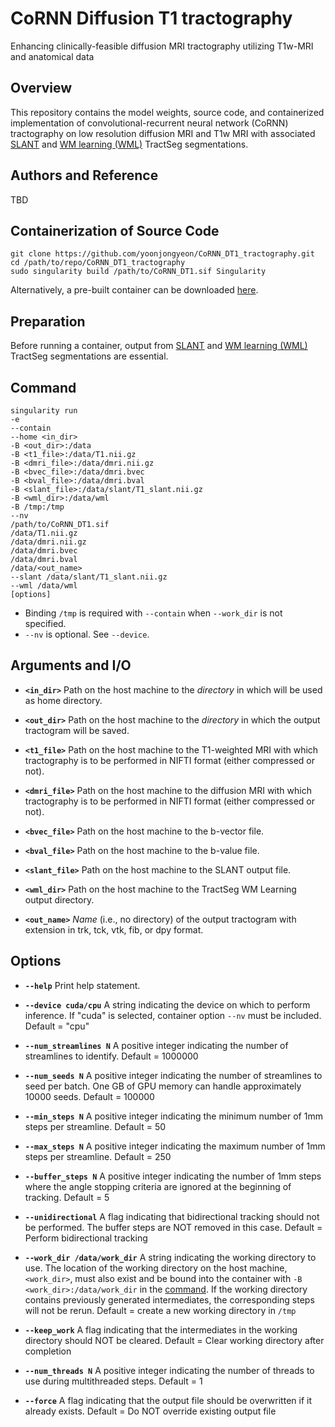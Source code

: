 # CoRNN Diffusion T1 tractography
Enhancing clinically-feasible diffusion MRI tractography utilizing T1w-MRI and anatomical data

## Overview

This repository contains the model weights, source code, and containerized implementation of convolutional-recurrent neural network (CoRNN) tractography on low resolution diffusion MRI and T1w MRI with associated [SLANT](https://github.com/MASILab/SLANTbrainSeg) and [WM learning (WML)](https://github.com/MASILab/WM_learning_release) TractSeg segmentations. 


## Authors and Reference

TBD


## Containerization of Source Code

    git clone https://github.com/yoonjongyeon/CoRNN_DT1_tractography.git
    cd /path/to/repo/CoRNN_DT1_tractography
    sudo singularity build /path/to/CoRNN_DT1.sif Singularity

Alternatively, a pre-built container can be downloaded [here](https://vanderbilt.box.com/s/j478y901vya5girtv1z13fa6ux2gqefz).


## Preparation
Before running a container, output from [SLANT](https://github.com/MASILab/SLANTbrainSeg) and [WM learning (WML)](https://github.com/MASILab/WM_learning_release) TractSeg segmentations are essential.


## Command

    singularity run 
    -e 
    --contain
    --home <in_dir>
    -B <out_dir>:/data
    -B <t1_file>:/data/T1.nii.gz
    -B <dmri_file>:/data/dmri.nii.gz
    -B <bvec_file>:/data/dmri.bvec
    -B <bval_file>:/data/dmri.bval
    -B <slant_file>:/data/slant/T1_slant.nii.gz
    -B <wml_dir>:/data/wml
    -B /tmp:/tmp
    --nv
    /path/to/CoRNN_DT1.sif
    /data/T1.nii.gz
    /data/dmri.nii.gz
    /data/dmri.bvec
    /data/dmri.bval
    /data/<out_name>
    --slant /data/slant/T1_slant.nii.gz
    --wml /data/wml
    [options]
    
* Binding `/tmp` is required with `--contain` when `--work_dir` is not specified.
* `--nv` is optional. See `--device`.

## Arguments and I/O

* **`<in_dir>`** Path on the host machine to the *directory* in which will be used as home directory.   

* **`<out_dir>`** Path on the host machine to the *directory* in which the output tractogram will be saved.

* **`<t1_file>`** Path on the host machine to the T1-weighted MRI with which tractography is to be performed in NIFTI format (either compressed or not).

* **`<dmri_file>`** Path on the host machine to the diffusion MRI with which tractography is to be performed in NIFTI format (either compressed or not).

* **`<bvec_file>`** Path on the host machine to the b-vector file.

* **`<bval_file>`** Path on the host machine to the b-value file.

* **`<slant_file>`** Path on the host machine to the SLANT output file.

* **`<wml_dir>`** Path on the host machine to the TractSeg WM Learning output directory.

* **`<out_name>`** *Name* (i.e., no directory) of the output tractogram with extension in trk, tck, vtk, fib, or dpy format.

## Options

* **`--help`** Print help statement.

* **`--device cuda/cpu`** A string indicating the device on which to perform inference. If "cuda" is selected, container option `--nv` must be included. Default = "cpu"

* **`--num_streamlines N`** A positive integer indicating the number of streamlines to identify. Default = 1000000

* **`--num_seeds N`** A positive integer indicating the number of streamlines to seed per batch. One GB of GPU memory can handle approximately 10000 seeds. Default = 100000

* **`--min_steps N`** A positive integer indicating the minimum number of 1mm steps per streamline. Default = 50

* **`--max_steps N`** A positive integer indicating the maximum number of 1mm steps per streamline. Default = 250

* **`--buffer_steps N`** A positive integer indicating the number of 1mm steps where the angle stopping criteria are ignored at the beginning of tracking. Default = 5

* **`--unidirectional`** A flag indicating that bidirectional tracking should not be performed. The buffer steps are NOT removed in this case. Default = Perform bidirectional tracking

* **`--work_dir /data/work_dir`** A string indicating the working directory to use. The location of the working directory on the host machine, `<work_dir>`, must also exist and be bound into the container with `-B <work_dir>:/data/work_dir` in the [command](#command). If the working directory contains previously generated intermediates, the corresponding steps will not be rerun. Default = create a new working directory in `/tmp`

* **`--keep_work`** A flag indicating that the intermediates in the working directory should NOT be cleared. Default = Clear working directory after completion

* **`--num_threads N`** A positive integer indicating the number of threads to use during multithreaded steps. Default = 1

* **`--force`** A flag indicating that the output file should be overwritten if it already exists. Default = Do NOT override existing output file
